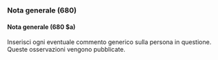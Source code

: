 ### Nota generale (680)

#### Nota generale (680 $a)
Inserisci ogni eventuale commento generico sulla persona in questione. Queste osservazioni vengono pubblicate.
